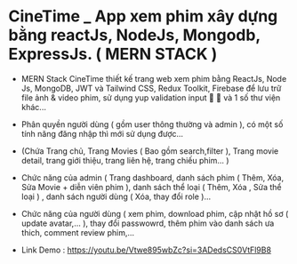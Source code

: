 # CineTime _ App xem phim xây dựng bằng reactJs, NodeJs, Mongodb, ExpressJs. ( MERN STACK )

- MERN Stack CineTime thiết kế trang web xem phim bằng ReactJs, Node Js, MongoDB, JWT và  Tailwind CSS, Redux Toolkit, Firebase để lưu trữ file ảnh & video phim, sử dụng yup validation input 💪 💪 và 1 số thư viện khác... 
- Phân quyền người dùng ( gồm user thông thường và admin ), có một số tính năng đăng nhập thì mới sử dụng được...
- (Chứa Trang chủ, Trang Movies ( Bao gồm search,filter ), Trang movie detail, trang giới thiệu, trang liên hệ, trang chiếu phim... )
- Chức năng của admin ( Trang dashboard, danh sách phim ( Thêm, Xóa, Sửa Movie + diễn viên phim ), danh sách thể loại ( Thêm, Xóa , Sửa thể loại ) , danh sách người dùng ( Xóa, thay đổi role )...
- Chức năng của người dùng ( xem phim, download phim, cập nhật hồ sơ ( update avatar,... ), thay đổi passwowrd, thêm phim vào danh sách ưa thich, comment review phim,...

- Link Demo : https://youtu.be/Vtwe895wbZc?si=3ADedsCS0VtFl9B8
